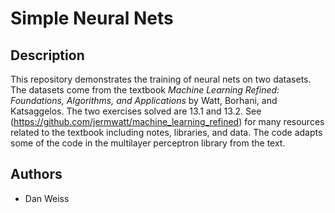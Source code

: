# Simple Neural Nets

## Description

This repository demonstrates the training of neural nets on two datasets. The datasets come from the textbook
*Machine Learning Refined: Foundations, Algorithms, and Applications* by Watt, Borhani, and Katsaggelos. The two
exercises solved are 13.1 and 13.2. See (https://github.com/jermwatt/machine_learning_refined) for many resources
related to the textbook including notes, libraries, and data. The code adapts some of the code in the multilayer
perceptron library from the text.

## Authors
- Dan Weiss